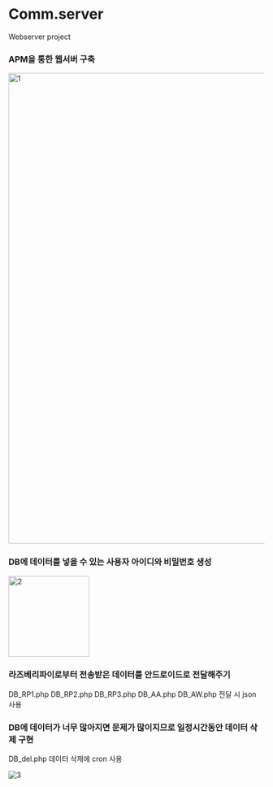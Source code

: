 # Comm.server
Webserver project

### APM을 통한 웹서버 구축

<img width="926" alt="1" src="https://user-images.githubusercontent.com/45475182/69912126-644acf00-1468-11ea-9e35-3cedbac318d1.PNG">

### DB에 데이터를 넣을 수 있는 사용자 아이디와 비밀번호 생성

<img width="159" alt="2" src="https://user-images.githubusercontent.com/45475182/69912127-644acf00-1468-11ea-85f5-82a5435e8e58.PNG">

### 라즈베리파이로부터 전송받은 데이터를 안드로이드로 전달해주기

DB_RP1.php
DB_RP2.php
DB_RP3.php
DB_AA.php
DB_AW.php
전달 시 json 사용

### DB에 데이터가 너무 많아지면 문제가 많이지므로 일정시간동안 데이터 삭제 구현

DB_del.php
데이터 삭제에 cron 사용

![3](https://user-images.githubusercontent.com/45475182/69912125-63b23880-1468-11ea-888e-32f3cf694987.png)
